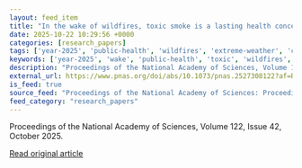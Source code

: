 ```yaml
---
layout: feed_item
title: "In the wake of wildfires, toxic smoke is a lasting health concern"
date: 2025-10-22 10:29:56 +0000
categories: [research_papers]
tags: ['year-2025', 'public-health', 'wildfires', 'extreme-weather', 'climate-health']
keywords: ['year-2025', 'wake', 'public-health', 'toxic', 'wildfires', 'extreme-weather', 'climate-health']
description: "Proceedings of the National Academy of Sciences, Volume 122, Issue 42, October 2025"
external_url: https://www.pnas.org/doi/abs/10.1073/pnas.2527308122?af=R
is_feed: true
source_feed: "Proceedings of the National Academy of Sciences: Proceedings of the National Academy of Sciences: Table of Contents"
feed_category: "research_papers"
---
```


Proceedings of the National Academy of Sciences, Volume 122, Issue 42, October 2025.

[Read original article](https://www.pnas.org/doi/abs/10.1073/pnas.2527308122?af=R)
